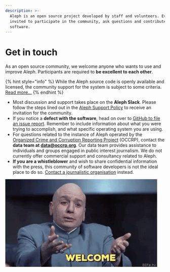 ```yaml
---
description: >-
  Aleph is an open source project developed by staff and volunteers. Everyone is
  invited to participate in the community, ask questions and contribute to the
  software.
---
```


# Get in touch

As an open source community, we welcome anyone who wants to use and improve Aleph. Participants are required to **be excellent to each other**.

{% hint style="info" %}
While the Aleph source code is openly available and licensed, the community support for the system is subject to some criteria. [Read more...](https://github.com/alephdata/aleph/blob/main/SUPPORT.md)
{% endhint %}

* Most discussion and support takes place on the **Aleph Slack**. Please follow the steps lined out in the [Aleph Support Policy](https://github.com/alephdata/aleph/blob/main/SUPPORT.md) to receive an invitation for the community.
* If you notice a **defect with the software**, head on over to [GitHub to file an issue report](https://github.com/alephdata/aleph/issues). Remember to include information about what you were trying to accomplish, and what specific operating system you are using.
* For questions related to the instance of Aleph operated by the [Organized Crime and Corruption Reporting Project](https://data.occrp.org) (OCCRP), contact the **data team at data@occrp.org**. Our data team provides assistance to individuals and groups engaged in public interest journalism. We do not currently offer commercial support and consultancy related to Aleph.
* **If you are a whistleblower** and wish to share confidential information with the press, this community of software developers is not the ideal place to do so. [Contact a journalistic organisation](https://www.occrp.org/en/become-a-whistleblower/) instead.

![](<.gitbook/assets/giphy (1).gif>)
